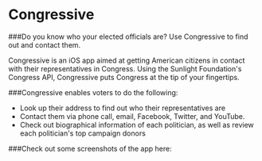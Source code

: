 # Congressive
###Do you know who your elected officials are? Use Congressive to find out and contact them.

Congressive is an iOS app aimed at getting American citizens in contact with their representatives in Congress. Using the Sunlight Foundation's Congress API, Congressive puts Congress at the tip of your fingertips.

###Congressive enables voters to do the following:
- Look up their address to find out who their representatives are
- Contact them via phone call, email, Facebook, Twitter, and YouTube.
- Check out biographical information of each politician, as well as review each politician's top campaign donors

###Check out some screenshots of the app here:
